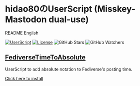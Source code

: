 # hidao80のUserScript (Misskey-Mastodon dual-use)

[README English](./README_ja.md)

[![UserScript](https://img.shields.io/badge/Framework-UserScript-blue.svg)](https://en.wikipedia.org/wiki/Userscript)
[![License](https://img.shields.io/github/license/hidao80/UserScript)](/LICENSE)
![GitHub Stars](https://img.shields.io/github/stars/hidao80/UserScript?style=social)
![GitHub Watchers](https://img.shields.io/github/watchers/hidao80/UserScript?style=social)

## [FediverseTimeToAbsolute](./FediverseTimeToAbsolute/README_ja.md)

UserScript to add absolute notation to Fediverse's posting time.

[Click here to install](https://github.com/hidao80/UserScript/raw/main/src/FediverseTimeToAbsolute/FediverseTimeToAbsolute.user.js)

